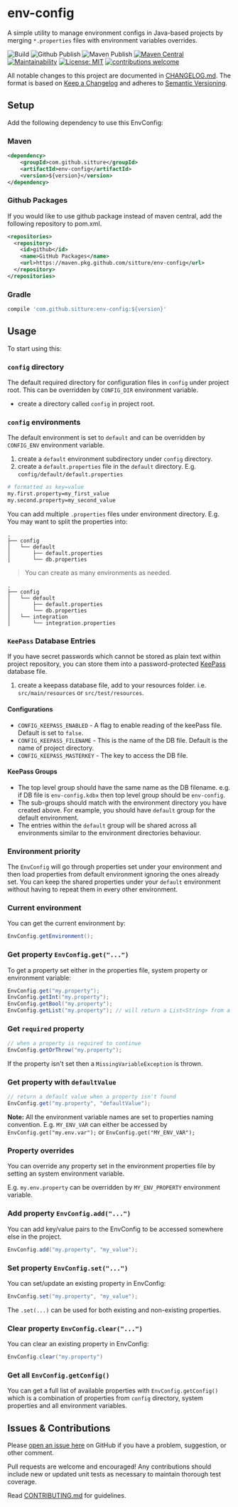 # env-config

A simple utility to manage environment configs in Java-based projects by merging `*.properties` files with environment variables overrides.

![Build](https://github.com/sitture/env-config/workflows/Build/badge.svg) ![Github Publish](https://github.com/sitture/env-config/workflows/Github%20Publish/badge.svg) ![Maven Publish](https://github.com/sitture/env-config/workflows/Maven%20Publish/badge.svg) [![Maven Central](https://img.shields.io/maven-central/v/com.github.sitture/env-config.svg)](https://mvnrepository.com/search?q=com.github.sitture) [![Maintainability](https://api.codeclimate.com/v1/badges/338645e6d3c853fcb93e/maintainability)](https://codeclimate.com/github/sitture/env-config/maintainability) [![License: MIT](https://img.shields.io/badge/License-MIT-yellow.svg?maxAge=2592000)](https://opensource.org/licenses/MIT) [![contributions welcome](https://img.shields.io/badge/contributions-welcome-brightgreen.svg?style=flat)](../../issues)

All notable changes to this project are documented in [CHANGELOG.md](CHANGELOG.md).
The format is based on [Keep a Changelog](http://keepachangelog.com/en/1.0.0/)
and adheres to [Semantic Versioning](http://semver.org/spec/v2.0.0.html).

## Setup

Add the following dependency to use this EnvConfig:

### Maven

```xml
<dependency>
    <groupId>com.github.sitture</groupId>
    <artifactId>env-config</artifactId>
    <version>${version}</version>
</dependency>
```

### Github Packages

If you would like to use github package instead of maven central, add the following repository to pom.xml.

```xml
<repositories>
  <repository>
    <id>github</id>
    <name>GitHub Packages</name>
    <url>https://maven.pkg.github.com/sitture/env-config</url>
  </repository>
</repositories>
```

### Gradle

```groovy
compile 'com.github.sitture:env-config:${version}'
```

## Usage

To start using this:

### `config` directory

The default required directory for configuration files in `config` under project root. This can be overridden by `CONFIG_DIR` environment variable.

* create a directory called `config` in project root.

### `config` environments

The default environment is set to `default` and can be overridden by `CONFIG_ENV` environment variable.

1. create a `default` environment subdirectory under `config` directory.
2. create a `default.properties` file in the `default` directory. E.g. `config/default/default.properties`

```bash
# formatted as key=value
my.first.property=my_first_value
my.second.property=my_second_value
```

You can add multiple `.properties` files under environment directory. E.g. You may want to split the properties into:

```text
.
├── config
│   └── default
│       ├── default.properties
│       └── db.properties
```

>You can create as many environments as needed.

```text
.
├── config
│   └── default
│       ├── default.properties
│       └── db.properties
│   └── integration
│       └── integration.properties
```

### `KeePass` Database Entries

If you have secret passwords which cannot be stored as plain text within project repository, you can store them into a password-protected [KeePass](https://keepass.info/) database file.

1. create a keepass database file, add to your resources folder. i.e. `src/main/resources` or `src/test/resources`.

#### Configurations

* `CONFIG_KEEPASS_ENABLED` - A flag to enable reading of the keePass file. Default is set to `false`.
* `CONFIG_KEEPASS_FILENAME` - This is the name of the DB file. Default is the name of project directory.
* `CONFIG_KEEPASS_MASTERKEY` - The key to access the DB file.

#### KeePass Groups

* The top level group should have the same name as the DB filename. e.g. if DB file is `env-config.kdbx` then top level group should be `env-config`.
* The sub-groups should match with the environment directory you have created above. For example, you should have `default` group for the default environment.
* The entries within the `default` group will be shared across all environments similar to the environment directories behaviour.

### Environment priority

The `EnvConfig` will go through properties set under your environment and then load properties from default environment ignoring the ones already set. You can keep the shared properties under your `default` environment without having to repeat them in every other environment.

### Current environment

You can get the current environment by:

```java
EnvConfig.getEnvironment();
```

### Get property `EnvConfig.get("...")`

To get a property set either in the properties file, system property or environment variable:

```java
EnvConfig.get("my.property");
EnvConfig.getInt("my.property");
EnvConfig.getBool("my.property");
EnvConfig.getList("my.property"); // will return a List<String> from a comma separated String.
```

### Get `required` property

```java
// when a property is required to continue
EnvConfig.getOrThrow("my.property");
```

If the property isn't set then a `MissingVariableException` is thrown.

### Get property with `defaultValue`

```java
// return a default value when a property isn't found
EnvConfig.get("my.property", "defaultValue");
```

__Note:__ All the environment variable names are set to properties naming convention.
E.g. `MY_ENV_VAR` can either be accessed by `EnvConfig.get("my.env.var");` or `EnvConfig.get("MY_ENV_VAR");`

### Property overrides

You can override any property set in the environment properties file by setting an system environment variable.

E.g. `my.env.property` can be overridden by `MY_ENV_PROPERTY` environment variable.

### Add property `EnvConfig.add("...")`

You can add key/value pairs to the EnvConfig to be accessed somewhere else in the project.

```java
EnvConfig.add("my.property", "my_value");
```

### Set property `EnvConfig.set("...")`

You can set/update an existing property in EnvConfig:

```java
EnvConfig.set("my.property", "my_value");
```

The `.set(...)` can be used for both existing and non-existing properties.

### Clear property `EnvConfig.clear("...")`

You can clear an existing property in EnvConfig:

```java
EnvConfig.clear("my.property")
```

### Get all `EnvConfig.getConfig()`

You can get a full list of available properties with `EnvConfig.getConfig()` which is a combination of properties from `config` directory, system properties and all environment variables.

## Issues & Contributions

Please [open an issue here](../../issues) on GitHub
if you have a problem, suggestion, or other comment.

Pull requests are welcome and encouraged! Any contributions should include new or updated unit tests as necessary to maintain thorough test coverage.

Read [CONTRIBUTING.md](CONTRIBUTING.md) for guidelines.
